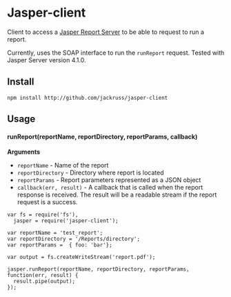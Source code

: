 # Jasper-client

Client to access a [Jasper Report Server](https://community.jaspersoft.com/project/jasperreports-server) to be able to
 request to run a report.

Currently, uses the SOAP interface to run the `runReport` request.  Tested with Jasper Server version 4.1.0.

## Install

```
npm install http://github.com/jackruss/jasper-client
```

## Usage

#### runReport(reportName, reportDirectory, reportParams, callback)

**Arguments**

* `reportName` - Name of the report
* `reportDirectory` - Directory where report is located
* `reportParams` - Report parameters represented as a JSON object
* `callback(err, result)` - A callback that is called when the report response is received.  The result will be a readable
stream if the report request is a success.

```
var fs = require('fs'),
  jasper = require('jasper-client');

var reportName = 'test_report';
var reportDirectory = '/Reports/directory';
var reportParams =  { foo: 'bar'};

var output = fs.createWriteStream('report.pdf');

jasper.runReport(reportName, reportDirectory, reportParams, function(err, result) {
  result.pipe(output);
});

```

